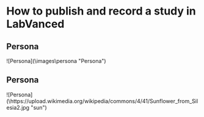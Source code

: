 <h1>How to publish and record a study in LabVanced</h1>


<h2>Persona</h2>
![Persona](\images\persona "Persona")

<h2>Persona</h2>
![Persona](\https://upload.wikimedia.org/wikipedia/commons/4/41/Sunflower_from_Silesia2.jpg "sun")


